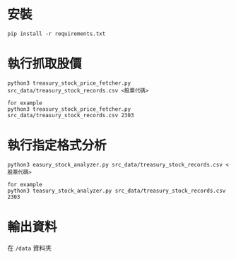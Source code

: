 # 安裝
```
pip install -r requirements.txt
```

# 執行抓取股價
```
python3 treasury_stock_price_fetcher.py src_data/treasury_stock_records.csv <股票代碼>

for example
python3 treasury_stock_price_fetcher.py src_data/treasury_stock_records.csv 2303

```

# 執行指定格式分析
```
python3 easury_stock_analyzer.py src_data/treasury_stock_records.csv <股票代碼>

for example
python3 teasury_stock_analyzer.py src_data/treasury_stock_records.csv 2303

```

# 輸出資料
在 `/data` 資料夾